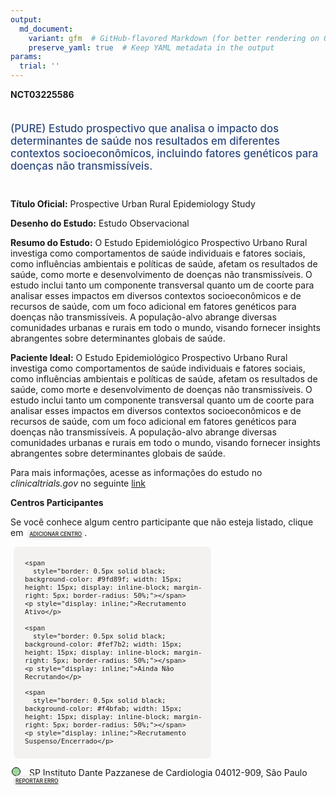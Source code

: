 ```yaml
---
output: 
  md_document:
    variant: gfm  # GitHub-flavored Markdown (for better rendering on GitHub)
    preserve_yaml: true  # Keep YAML metadata in the output
params:
  trial: ''
---
```


**NCT03225586**

<div style="padding: 5px 5px 5px 0px; font-size: 1.20em; font-weight: 500; color: #2E4A7F; text-align: left; margin-bottom: 20px">

(PURE) Estudo prospectivo que analisa o impacto dos determinantes de
saúde nos resultados em diferentes contextos socioeconômicos, incluindo
fatores genéticos para doenças não transmissíveis.

</div>

**Título Oficial:** Prospective Urban Rural Epidemiology Study

**Desenho do Estudo:** Estudo Observacional

**Resumo do Estudo:** O Estudo Epidemiológico Prospectivo Urbano Rural
investiga como comportamentos de saúde individuais e fatores sociais,
como influências ambientais e políticas de saúde, afetam os resultados
de saúde, como morte e desenvolvimento de doenças não transmissíveis. O
estudo inclui tanto um componente transversal quanto um de coorte para
analisar esses impactos em diversos contextos socioeconômicos e de
recursos de saúde, com um foco adicional em fatores genéticos para
doenças não transmissíveis. A população-alvo abrange diversas
comunidades urbanas e rurais em todo o mundo, visando fornecer insights
abrangentes sobre determinantes globais de saúde.

**Paciente Ideal:** O Estudo Epidemiológico Prospectivo Urbano Rural
investiga como comportamentos de saúde individuais e fatores sociais,
como influências ambientais e políticas de saúde, afetam os resultados
de saúde, como morte e desenvolvimento de doenças não transmissíveis. O
estudo inclui tanto um componente transversal quanto um de coorte para
analisar esses impactos em diversos contextos socioeconômicos e de
recursos de saúde, com um foco adicional em fatores genéticos para
doenças não transmissíveis. A população-alvo abrange diversas
comunidades urbanas e rurais em todo o mundo, visando fornecer insights
abrangentes sobre determinantes globais de saúde.

Para mais informações, acesse as informações do estudo no
*clinicaltrials.gov* no seguinte
[link](https://clinicaltrials.gov/ct2/show/NCT03225586)

**Centros Participantes**

Se você conhece algum centro participante que não esteja listado, clique
em
<span style="color: #2E4A7F; margin-left: 2px; padding: 4px; background-color: #f3f2f1; border-radius: 8px; font-weight: 500; font-size: 0.6em"><a
href="https://flazar.shinyapps.io/formsapp?study_nct_id=NCT03225586&amp;location_id=N%2FA&amp;location_full_name=N%2FA&amp;form_type=Adicionar%20Centro"
target="_blank">ADICIONAR CENTRO</a></span>.

<div style="margin-bottom: 8px; margin-left: 5px; padding: 8px; max-width: 300px; background-color: #f3f2f1; border-radius: 8px; font-size: 0.9em">

<div style="margin-left: 10px;">

    <span 
      style="border: 0.5px solid black; background-color: #9fd89f; width: 15px; height: 15px; display: inline-block; margin-right: 5px; border-radius: 50%;"></span>
    <p style="display: inline;">Recrutamento Ativo</p>

</div>

<div style="margin-left: 10px;">

    <span 
      style="border: 0.5px solid black; background-color: #fef7b2; width: 15px; height: 15px; display: inline-block; margin-right: 5px; border-radius: 50%;"></span>
    <p style="display: inline;">Ainda Não Recrutando</p>

</div>

<div style="margin-left: 10px;">

    <span 
      style="border: 0.5px solid black; background-color: #f4bfab; width: 15px; height: 15px; display: inline-block; margin-right: 5px; border-radius: 50%;"></span>
    <p style="display: inline;">Recrutamento Suspenso/Encerrado</p>

</div>

</div>

<div style="margin: 2px;">

<span style="border: 0.5px solid black; display: inline-block; width: 12px; height: 12px; border-radius: 50%; margin-right: 10px; padding-bottom: 0px; background-color: #9fd89f;"></span>
SP Instituto Dante Pazzanese de Cardiologia 04012-909, São Paulo
<span style="color: #2E4A7F; margin-left: 2px; padding: 4px; background-color: #f3f2f1; border-radius: 8px; font-weight: 500; font-size: 0.6em"><a
href="https://flazar.shinyapps.io/formsapp?study_nct_id=NCT03225586&amp;location_id=DANTEPAZZANESEINSTITUTEOFCARDIOLOGYSAOPAULOBRAZIL&amp;location_full_name=Instituto%20Dante%20Pazzanese%20de%20Cardiologia%2C%2004012-909%2C%20S%C3%A3o%20Paulo&amp;form_type=Reportar%20Erro"
target="_blank">REPORTAR ERRO</a></span>

</div>
